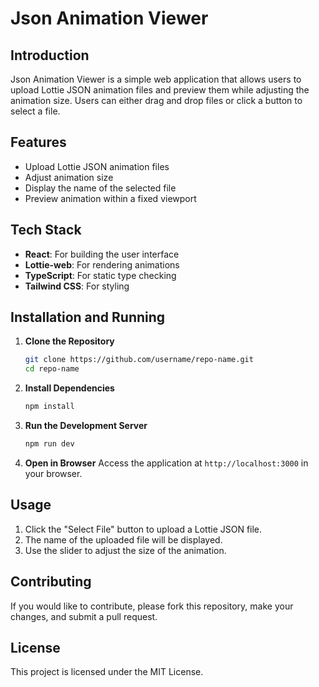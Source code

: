 # Json Animation Viewer

## Introduction

Json Animation Viewer is a simple web application that allows users to upload Lottie JSON animation files and preview them while adjusting the animation size. Users can either drag and drop files or click a button to select a file.

## Features

- Upload Lottie JSON animation files
- Adjust animation size
- Display the name of the selected file
- Preview animation within a fixed viewport

## Tech Stack

- **React**: For building the user interface
- **Lottie-web**: For rendering animations
- **TypeScript**: For static type checking
- **Tailwind CSS**: For styling

## Installation and Running

1. **Clone the Repository**

   ```bash
   git clone https://github.com/username/repo-name.git
   cd repo-name
   ```

2. **Install Dependencies**

   ```bash
   npm install
   ```

3. **Run the Development Server**

   ```bash
   npm run dev
   ```

4. **Open in Browser**
   Access the application at `http://localhost:3000` in your browser.

## Usage

1. Click the "Select File" button to upload a Lottie JSON file.
2. The name of the uploaded file will be displayed.
3. Use the slider to adjust the size of the animation.

## Contributing

If you would like to contribute, please fork this repository, make your changes, and submit a pull request.

## License

This project is licensed under the MIT License.

